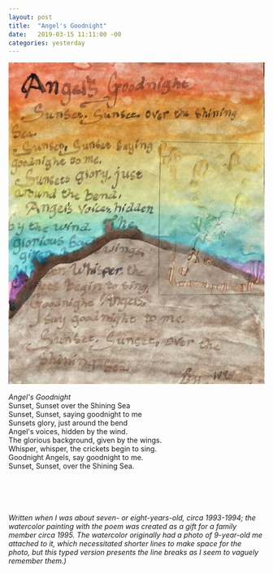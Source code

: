 ```yaml
---
layout: post
title:  "Angel's Goodnight"
date:   2019-03-15 11:11:00 -00
categories: yesterday
---
```


![My helpful screenshot](/assets/F4492462-2D69-48E9-B096-89813F68429D.jpeg)

<!--more--> 

*Angel's Goodnight*  
Sunset, Sunset over the Shining Sea  
Sunset, Sunset, saying goodnight to me  
Sunsets glory, just around the bend  
Angel's voices, hidden by the wind.  
The glorious background, given by the wings.  
Whisper, whisper, the crickets begin to sing.  
Goodnight Angels, say goodnight to me.  
Sunset, Sunset, over the Shining Sea.  
<br/>
<br/>
<br/>
<br/>
<br/>
*Written when I was about seven- or eight-years-old, circa 1993-1994; the watercolor painting with the poem was created as a gift for a family member circa 1995. The watercolor originally had a photo of 9-year-old me attached to it, which necessitated shorter lines to make space for the photo, but this typed version presents the line breaks as I seem to vaguely remember them.)*

